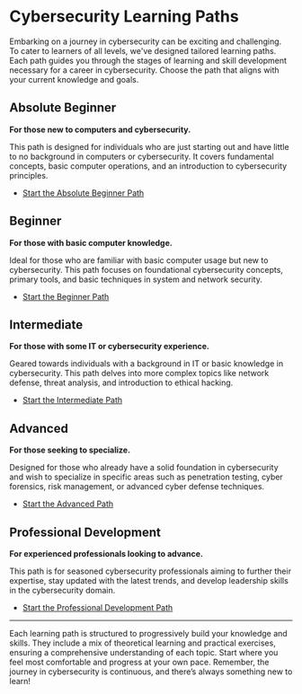 # Cybersecurity Learning Paths

Embarking on a journey in cybersecurity can be exciting and challenging. To cater to learners of all levels, we've designed tailored learning paths. Each path guides you through the stages of learning and skill development necessary for a career in cybersecurity. Choose the path that aligns with your current knowledge and goals.

## Absolute Beginner

**For those new to computers and cybersecurity.**

This path is designed for individuals who are just starting out and have little to no background in computers or cybersecurity. It covers fundamental concepts, basic computer operations, and an introduction to cybersecurity principles.

- [Start the Absolute Beginner Path](/absolute-beginner.md)

## Beginner

**For those with basic computer knowledge.**

Ideal for those who are familiar with basic computer usage but new to cybersecurity. This path focuses on foundational cybersecurity concepts, primary tools, and basic techniques in system and network security.

- [Start the Beginner Path](/beginner.md)

## Intermediate

**For those with some IT or cybersecurity experience.**

Geared towards individuals with a background in IT or basic knowledge in cybersecurity. This path delves into more complex topics like network defense, threat analysis, and introduction to ethical hacking.

- [Start the Intermediate Path](/intermediate.md)

## Advanced

**For those seeking to specialize.**

Designed for those who already have a solid foundation in cybersecurity and wish to specialize in specific areas such as penetration testing, cyber forensics, risk management, or advanced cyber defense techniques.

- [Start the Advanced Path](/advanced.md)

## Professional Development

**For experienced professionals looking to advance.**

This path is for seasoned cybersecurity professionals aiming to further their expertise, stay updated with the latest trends, and develop leadership skills in the cybersecurity domain.

- [Start the Professional Development Path](/professional-development.md)

---

Each learning path is structured to progressively build your knowledge and skills. They include a mix of theoretical learning and practical exercises, ensuring a comprehensive understanding of each topic. Start where you feel most comfortable and progress at your own pace. Remember, the journey in cybersecurity is continuous, and there’s always something new to learn!
